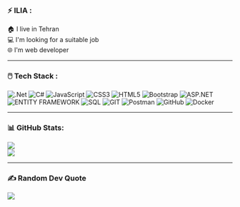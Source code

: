 ### ⚡ ILIA :
🏠 I live in Tehran <br/>
💻 I'm looking for a suitable job<br/>
🌐 I'm web developer

<hr/>

### 🖱️ Tech Stack :
![.Net](https://img.shields.io/badge/.NET-5C2D91?style=flat&logo=.net&logoColor=white) ![C#](https://img.shields.io/badge/c%23-%23239120.svg?style=flat&logo=csharp&logoColor=white) ![JavaScript](https://img.shields.io/badge/javascript-%23323330.svg?style=flat&logo=javascript&logoColor=%23F7DF1E) ![CSS3](https://img.shields.io/badge/css3-%231572B6.svg?style=flat&logo=css3&logoColor=white) ![HTML5](https://img.shields.io/badge/html5-%23E34F26.svg?style=flat&logo=html5&logoColor=white) ![Bootstrap](https://img.shields.io/badge/bootstrap-%238511FA.svg?style=flat&logo=bootstrap&logoColor=white) ![ASP.NET](https://img.shields.io/badge/ASP.NET-8A2BE2?style=flat&logo=ASP.NET&logoColor=white) ![ENTITY FRAMEWORK](https://img.shields.io/badge/ENTITY_FRAMEWORK-8A2BE2?style=flat&logo=ENTITY_FRAMEWORK&logoColor=white) ![SQL](https://img.shields.io/badge/SQL-8A2BE2?style=flat&logo=SQL&logoColor=white) ![GIT](https://img.shields.io/badge/Git-fc6d26?style=flat&logo=Git&logoColor=white) ![Postman](https://img.shields.io/badge/Postman-FF6C37?style=flat&logo=Postman&logoColor=white) ![GitHub](https://img.shields.io/badge/github-%23121011.svg?style=flat&logo=github&logoColor=white) ![Docker](https://img.shields.io/badge/docker-%230db7ed.svg?style=flat&logo=docker&logoColor=white)

<hr/>

### 📊 GitHub Stats:
![](https://github-readme-stats.vercel.app/api?username=ILIA8400&theme=dark&hide_border=false&include_all_commits=true&count_private=true)<br/>
![](https://github-readme-stats.vercel.app/api/top-langs/?username=ILIA8400&theme=dark&hide_border=false&include_all_commits=true&count_private=true&layout=compact)

<hr/>

### ✍️ Random Dev Quote
![](https://quotes-github-readme.vercel.app/api?type=vetical&theme=dark)
